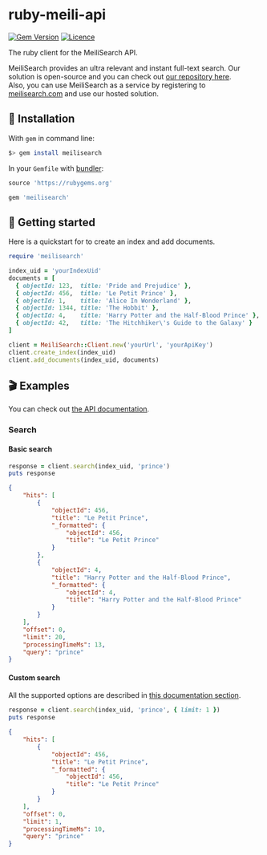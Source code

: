 # ruby-meili-api

[![Gem Version](https://badge.fury.io/rb/meilisearch.svg)](https://badge.fury.io/rb/meilisearch)
[![Licence](https://img.shields.io/badge/licence-MIT-blue.svg)](https://img.shields.io/badge/licence-MIT-blue.svg)

The ruby client for the MeiliSearch API.

MeiliSearch provides an ultra relevant and instant full-text search. Our solution is open-source and you can check out [our repository here](https://github.com/meilisearch/MeiliDB).</br>
Also, you can use MeiliSearch as a service by registering to [meilisearch.com](https://www.meilisearch.com/) and use our hosted solution.


## 🔧 Installation

With `gem` in command line:
```bash
$> gem install meilisearch
```

In your `Gemfile` with [bundler](https://bundler.io/):
```ruby
source 'https://rubygems.org'

gem 'meilisearch'
```

## 🚀 Getting started

Here is a quickstart for to create an index and add documents.

```ruby
require 'meilisearch'

index_uid = 'yourIndexUid'
documents = [
  { objectId: 123,  title: 'Pride and Prejudice' },
  { objectId: 456,  title: 'Le Petit Prince' },
  { objectId: 1,    title: 'Alice In Wonderland' },
  { objectId: 1344, title: 'The Hobbit' },
  { objectId: 4,    title: 'Harry Potter and the Half-Blood Prince' },
  { objectId: 42,   title: 'The Hitchhiker\'s Guide to the Galaxy' }
]

client = MeiliSearch::Client.new('yourUrl', 'yourApiKey')
client.create_index(index_uid)
client.add_documents(index_uid, documents)
```

## 🎬 Examples

You can check out [the API documentation](https://docs.meilisearch.com/references/).

### Search

#### Basic search

```ruby
response = client.search(index_uid, 'prince')
puts response
```

```json
{
    "hits": [
        {
            "objectId": 456,
            "title": "Le Petit Prince",
            "_formatted": {
                "objectId": 456,
                "title": "Le Petit Prince"
            }
        },
        {
            "objectId": 4,
            "title": "Harry Potter and the Half-Blood Prince",
            "_formatted": {
                "objectId": 4,
                "title": "Harry Potter and the Half-Blood Prince"
            }
        }
    ],
    "offset": 0,
    "limit": 20,
    "processingTimeMs": 13,
    "query": "prince"
}
```

#### Custom search

All the supported options are described in [this documentation section](https://docs.meilisearch.com/references/search.html#search-in-an-index).

```ruby
response = client.search(index_uid, 'prince', { limit: 1 })
puts response
```

```json
{
    "hits": [
        {
            "objectId": 456,
            "title": "Le Petit Prince",
            "_formatted": {
                "objectId": 456,
                "title": "Le Petit Prince"
            }
        }
    ],
    "offset": 0,
    "limit": 1,
    "processingTimeMs": 10,
    "query": "prince"
}
```
